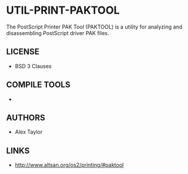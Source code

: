 # UTIL-PRINT-PAKTOOL
The PostScript Printer PAK Tool (PAKTOOL) is a utility for analyzing and disassembling PostScript driver PAK files.

## LICENSE
* BSD 3 Clauses

## COMPILE TOOLS
* 
 
## AUTHORS
* Alex Taylor

## LINKS
* http://www.altsan.org/os2/printing/#paktool
